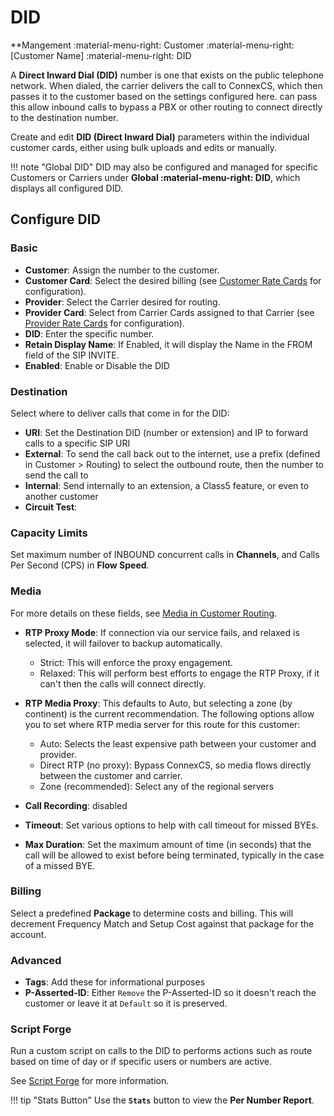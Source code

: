 # DID
**Mangement :material-menu-right: Customer :material-menu-right: [Customer Name] :material-menu-right: DID

A **Direct Inward Dial (DID)** number is one that exists on the public telephone network. When dialed, the carrier delivers the call to ConnexCS, which then passes it to the customer based on the settings configured here.  can pass this allow inbound calls to bypass a PBX or other routing to connect directly to the destination number. 

Create and edit **DID (Direct Inward Dial)** parameters within the individual customer cards, either using bulk uploads and edits or manually. 

!!! note "Global DID"
    DID may also be configured and managed for specific Customers or Carriers under **Global :material-menu-right: DID**, which displays all configured DID.

## Configure DID

### Basic
+ **Customer**: Assign the number to the customer.
+ **Customer Card**: Select the desired billing (see [Customer Rate Cards](https://docs.connexcs.com/customer-ratecard/) for configuration).
+ **Provider**: Select the Carrier desired for routing.
+ **Provider Card**: Select from Carrier Cards assigned to that Carrier (see [Provider Rate Cards](https://docs.connexcs.com/provider-ratecard/) for configuration).
+ **DID**: Enter the specific number. 
+ **Retain Display Name**: If Enabled, it will display the Name in the FROM field of the SIP INVITE. 
+ **Enabled**: Enable or Disable the DID

### Destination
Select where to deliver calls that come in for the DID:

+ **URI**: Set the Destination DID (number or extension) and IP to forward calls to a specific SIP URI
+ **External**: To send the call back out to the internet, use a prefix (defined in Customer > Routing) to select the outbound route, then the number to send the call to
+ **Internal**: Send internally to an extension, a Class5 feature, or even to another customer
+ **Circuit Test**: 


### Capacity Limits
Set maximum number of INBOUND concurrent calls in **Channels**, and Calls Per Second (CPS) in **Flow Speed**. 

### Media
For more details on these fields, see [Media in Customer Routing](https://docs.connexcs.com/customer/routing/#media). 

+ **RTP Proxy Mode**: If connection via our service fails, and relaxed is selected, it will failover to backup automatically.
    + Strict: This will enforce the proxy engagement. 
    + Relaxed: This will perform best efforts to engage the RTP Proxy, if it can't then the calls will connect directly.

+  **RTP Media Proxy**: This defaults to Auto, but selecting a zone (by continent) is the current recommendation. The following options allow you to set where RTP media server for this route for this customer:
    + Auto: Selects the least expensive path between your customer and provider.
    + Direct RTP (no proxy): Bypass ConnexCS, so media flows directly between the customer and carrier. 
    + Zone (recommended): Select any of the regional servers

+ **Call Recording**: disabled
+ **Timeout**: Set various options to help with call timeout for missed BYEs.
+ **Max Duration**: Set the maximum amount of time (in seconds) that the call will be allowed to exist before being terminated, typically in the case of a missed BYE.

### Billing
Select a predefined **Package** to determine costs and billing. This will decrement Frequency Match and Setup Cost against that package for the account. 

### Advanced

+ **Tags**: Add these for informational purposes
+ **P-Asserted-ID**: Either `Remove` the P-Asserted-ID so it doesn't reach the customer or leave it at `Default` so it is preserved. 

### Script Forge
Run a custom script on calls to the DID to performs actions such as route based on time of day or if specific users or numbers are active. 

See [Script Forge](https://docs.connexcs.com/developers/scriptforge/) for more information. 

!!! tip "Stats Button"
    Use the **`Stats`** button to view the **Per Number Report**.
